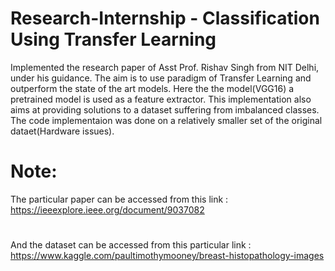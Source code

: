 # Research-Internship - Classification Using Transfer Learning
Implemented the research paper of Asst Prof. Rishav Singh from NIT Delhi, under his guidance. The aim is to use paradigm of Transfer Learning and outperform the state of the art models. Here the the model(VGG16) a pretrained model is used as a feature extractor. This implementation also aims at providing solutions to a dataset suffering from imbalanced classes. The code implementaion was done on a relatively smaller set of the original dataet(Hardware issues).
# Note:
The particular paper can be accessed from this link : https://ieeexplore.ieee.org/document/9037082
#
And the dataset can be accessed from this particular link : https://www.kaggle.com/paultimothymooney/breast-histopathology-images
